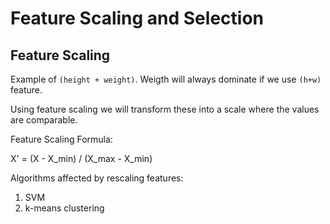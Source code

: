 # Feature Scaling and Selection

## Feature Scaling

Example of `(height + weight)`. Weigth will always dominate if we use `(h+w)` feature.

Using feature scaling we will transform these into a scale where the values are comparable.

Feature Scaling Formula: 

X' = (X - X_min) / (X_max - X_min)

Algorithms affected by rescaling features:
1. SVM
2. k-means clustering

